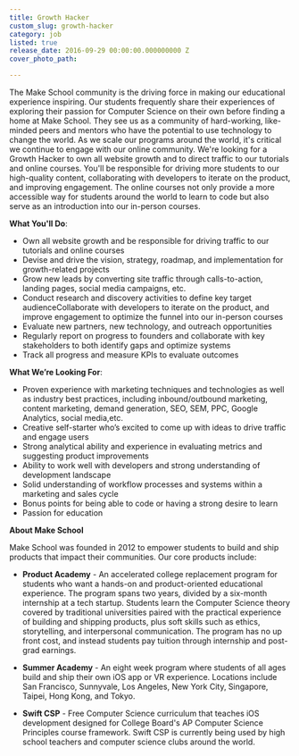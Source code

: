 ```yaml
---
title: Growth Hacker
custom_slug: growth-hacker
category: job
listed: true
release_date: 2016-09-29 00:00:00.000000000 Z
cover_photo_path: 

---
```

The Make School community is the driving force in making our educational experience inspiring. Our students frequently share their experiences of exploring their passion for Computer Science on their own before finding a home at Make School. They see us as a community of hard-working, like-minded peers and mentors who have the potential to use technology to change the world.  As we scale our programs around the world, it's critical we continue to engage with our online community.  We're looking for a Growth Hacker to own all website growth and to direct traffic to our tutorials and online courses. You'll be responsible for driving more students to our high-quality content, collaborating with developers to iterate on the product, and improving engagement.  The online courses not only provide a more accessible way for students around the world to learn to code but also serve as an introduction into our in-person courses.


<b>What You'll Do</b>:

- Own all website growth and be responsible for driving traffic to our tutorials and online courses
- Devise and drive the vision, strategy, roadmap, and implementation for growth-related projects
- Grow new leads by converting site traffic through calls-to-action, landing pages, social media campaigns, etc.
- Conduct research and discovery activities to define key target audienceCollaborate with developers to iterate on the product, and improve engagement to optimize the funnel into our in-person courses
- Evaluate new partners, new technology, and outreach opportunities
- Regularly report on progress to founders and collaborate with key stakeholders to both identify gaps and optimize systems
- Track all progress and measure KPIs to evaluate outcomes


<b>What We’re Looking For</b>:

- Proven experience with marketing techniques and technologies as well as industry best practices, including inbound/outbound marketing, content marketing, demand generation, SEO, SEM, PPC, Google Analytics, social media,etc.
- Creative self-starter who’s excited to come up with ideas to drive traffic and engage users
- Strong analytical ability and experience in evaluating metrics and suggesting product improvements
- Ability to work well with developers and strong understanding of development landscape
- Solid understanding of workflow processes and systems within a marketing and sales cycle
- Bonus points for being able to code or having a strong desire to learn
- Passion for education


<b>About Make School</b>

Make School was founded in 2012 to empower students to build and ship products that impact their communities. Our core products include:

- <b>Product Academy</b> - An accelerated college replacement program for students who want a hands-on and product-oriented educational experience. The program spans two years, divided by a six-month internship at a tech startup. Students learn the Computer Science theory covered by traditional universities paired with the practical experience of building and shipping products, plus soft skills such as ethics, storytelling, and interpersonal communication. The program has no up front cost, and instead students pay tuition through internship and post-grad earnings.

- <b>Summer Academy</b> - An eight week program where students of all ages build and ship their own iOS app or VR experience. Locations include San Francisco, Sunnyvale, Los Angeles, New York City, Singapore, Taipei, Hong Kong, and Tokyo.

- <b>Swift CSP</b> - Free Computer Science curriculum that teaches iOS development designed for College Board's AP Computer Science Principles course framework. Swift CSP is currently being used by high school teachers and computer science clubs around the world.